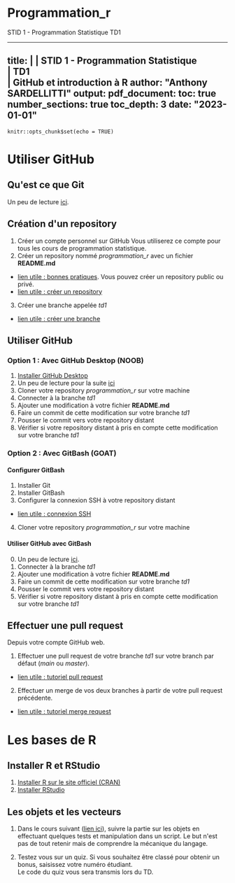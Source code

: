 # Programmation_r

STID 1 - Programmation Statistique
TD1

---
title: | 
  | STID 1 - Programmation Statistique  
  | TD1  
  | GitHub et introduction à R
author: "Anthony SARDELLITTI"
output: 
  pdf_document:
    toc: true
    number_sections: true
    toc_depth: 3
date: "2023-01-01"
---

```{r setup, include=FALSE}
knitr::opts_chunk$set(echo = TRUE)
```



# Utiliser GitHub

## Qu'est ce que Git

Un peu de lecture [ici](https://www.atlassian.com/fr/git/tutorials/what-is-git). 

## Création d'un repository

1. Créer un compte personnel sur GitHub
Vous utiliserez ce compte pour tous les cours de programmation statistique.
2. Créer un repository nommé *programmation_r* avec un fichier **README.md**
* [lien utile : bonnes pratiques](https://docs.github.com/fr/repositories/creating-and-managing-repositories/best-practices-for-repositories). Vous pouvez créer un repository public ou privé.
* [lien utile : créer un repository](https://docs.github.com/fr/repositories/creating-and-managing-repositories/creating-a-new-repository)
3. Créer une branche appelée *td1*
* [lien utile :  créer une branche](https://docs.github.com/fr/pull-requests/collaborating-with-pull-requests/proposing-changes-to-your-work-with-pull-requests/creating-and-deleting-branches-within-your-repository)

## Utiliser GitHub

### Option 1 : Avec GitHub Desktop (NOOB)

1. [Installer GitHub Desktop](https://desktop.github.com/)
2. Un peu de lecture pour la suite [ici](https://docs.github.com/fr/desktop/installing-and-configuring-github-desktop/overview/getting-started-with-github-desktop)
3. Cloner votre repository *programmation_r* sur votre machine
4. Connecter à la branche *td1*
5. Ajouter une modification à votre fichier **README.md**
6. Faire un commit de cette modification sur votre branche *td1*
7. Pousser le commit vers votre repository distant
8. Vérifier si votre repository distant à pris en compte cette modification sur votre branche *td1*

### Option 2 : Avec GitBash (GOAT)

#### Configurer GitBash

1. Installer Git
2. Installer GitBash
3. Configurer la connexion SSH à votre repository distant
* [lien utile : connexion SSH](https://linuxhint.com/clone-repo-with-ssh-key-in-git/)
4. Cloner votre repository *programmation_r* sur votre machine

#### Utiliser GitHub avec GitBash

0. Un peu de lecture [ici](https://www.jesuisundev.com/comprendre-git-en-7-minutes/).
1. Connecter à la branche *td1*
2. Ajouter une modification à votre fichier **README.md**
3. Faire un commit de cette modification sur votre branche *td1*
4. Pousser le commit vers votre repository distant
5. Vérifier si votre repository distant à pris en compte cette modification sur votre branche *td1*

## Effectuer une pull request

Depuis votre compte GitHub web.

1. Effectuer une pull request de votre branche *td1* sur votre branch par défaut (*main* ou *master*).
* [lien utile : tutoriel pull request](https://docs.github.com/fr/pull-requests/collaborating-with-pull-requests/proposing-changes-to-your-work-with-pull-requests/creating-a-pull-request)
2. Effectuer un merge de vos deux branches à partir de votre pull request précédente.
* [lien utile : tutoriel merge request](https://docs.github.com/fr/pull-requests/collaborating-with-pull-requests/incorporating-changes-from-a-pull-request/merging-a-pull-request)

# Les bases de R

## Installer R et RStudio

1. [Installer R sur le site officiel (CRAN)](https://cran.r-project.org/)
2. [Installer RStudio](https://posit.co/download/rstudio-desktop/)

## Les objets et les vecteurs

1. Dans le cours suivant ([lien ici](https://asardell.github.io/programmation-r/presentation.html#objets)), suivre la partie sur les objets en effectuant quelques tests et manipulation dans un script.
Le but n'est pas de tout retenir mais de comprendre la mécanique du langage.

2. Testez vous sur un quiz. Si vous souhaitez être classé pour obtenir un bonus, saisissez votre numéro étudiant. <br>
Le code du quiz vous sera transmis lors du TD.